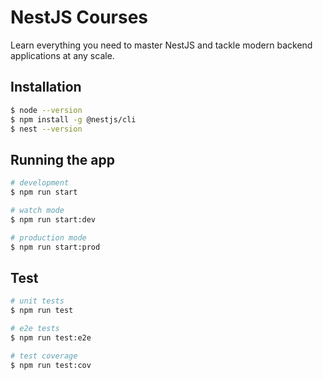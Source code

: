 # NestJS Courses
Learn everything you need to master NestJS and tackle modern backend applications at any scale.

## Installation

```bash
$ node --version
$ npm install -g @nestjs/cli
$ nest --version
```

## Running the app

```bash
# development
$ npm run start

# watch mode
$ npm run start:dev

# production mode
$ npm run start:prod
```

## Test

```bash
# unit tests
$ npm run test

# e2e tests
$ npm run test:e2e

# test coverage
$ npm run test:cov
```